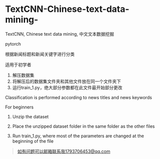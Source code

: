 # TextCNN-Chinese-text-data-mining-
TextCNN, Chinese text data mining, 中文文本数据挖掘

pytorch

根据新闻标题和新闻关键字进行分类

适用于初学者
1. 解压数据集
2. 将解压后的数据集文件夹和其他文件放在同一个文件夹下
3. 运行train_1.py，绝大部分参数都在此文件最开始部分更改

Classification is performed according to news titles and news keywords



For beginners

1. Unzip the dataset

2. Place the unzipped dataset folder in the same folder as the other files

3. Run train_1.py, where most of the parameters are changed at the beginning of the file

> 如有问题可以邮箱联系我1793706453@qq.com
